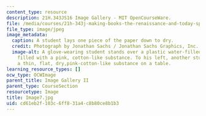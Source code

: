 ```yaml
---
content_type: resource
description: 21H.343JS16 Image Gallery - MIT OpenCourseWare.
file: /media/courses/21h-343j-making-books-the-renaissance-and-today-spring-2016/cd61eb2f103c6ff831a4c8b80ce8b1b3_Image7.jpg
file_type: image/jpeg
image_metadata:
  caption: A student lays one piece of the paper down to dry.
  credit: Photograph by Jonathan Sachs / Jonathan Sachs Graphics, Inc.
  image-alt: A glove-wearing student stands over a plastic water-filled containers
    filled with a pink, cotton-like substance. To his left, another students spreads
    a thin, flat, dry,pink-cotton-like substance on a table.
learning_resource_types: []
ocw_type: OCWImage
parent_title: Image Gallery II
parent_type: CourseSection
resourcetype: Image
title: Image7.jpg
uid: cd61eb2f-103c-6ff8-31a4-c8b80ce8b1b3
---
```

